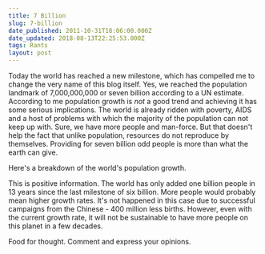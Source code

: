 ```yaml
---
title: 7 Billion
slug: 7-billion
date_published: 2011-10-31T18:06:00.000Z
date_updated: 2018-08-13T22:25:53.000Z
tags: Rants
layout: post
---
```


Today the world has reached a new milestone, which has compelled me to change the very name of this blog itself. Yes, we reached the population landmark of 7,000,000,000 or seven billion according to a UN estimate. According to me population growth is *not* a good trend and achieving it has some serious implications. The world is already ridden with poverty, AIDS and a host of problems with which the majority of the population can not keep up with. Sure, we have more people and man-force. But that doesn\'t help the fact that unlike population, resources do not reproduce by themselves. Providing for seven billion odd people is more than what the earth can give.

Here\'s a breakdown of the world\'s population growth.

This is positive information. The world has only added one billion people in 13 years since the last milestone of six billion. More people would probably mean higher growth rates. It\'s not happened in this case due to successful campaigns from the Chinese - 400 million less births. However, even with the current growth rate, it will not be sustainable to have more people on this planet in a few decades.

Food for thought. Comment and express your opinions.
